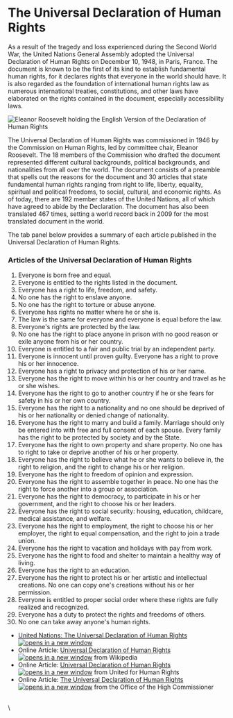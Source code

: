 # The Universal Declaration of Human Rights

As a result of the tragedy and loss experienced during the Second World War, the United Nations General Assembly adopted the Universal Declaration of Human Rights on December 10, 1948, in Paris, France. The document is known to be the first of its kind to establish fundamental human rights, for it declares rights that everyone in the world should have. It is also regarded as the foundation of international human rights law as numerous international treaties, constitutions, and other laws have elaborated on the rights contained in the document, especially accessibility laws.

![Eleanor Roosevelt holding the English Version of the Declaration of Human Rights](https://dequeuniversity.com/assets/images/iaap_course/Eleanor_Roosevelt_and_Human_Rights_Declaration.png)

The Universal Declaration of Human Rights was commissioned in 1946 by the Commission on Human Rights, led by committee chair, Eleanor Roosevelt. The 18 members of the Commission who drafted the document represented different cultural backgrounds, political backgrounds, and nationalities from all over the world. The document consists of a preamble that spells out the reasons for the document and 30 articles that state fundamental human rights ranging from right to life, liberty, equality, spiritual and political freedoms, to social, cultural, and economic rights. As of today, there are 192 member states of the United Nations, all of which have agreed to abide by the Declaration. The document has also been translated 467 times, setting a world record back in 2009 for the most translated document in the world.

The tab panel below provides a summary of each article published in the Universal Declaration of Human Rights.

### Articles of the Universal Declaration of Human Rights

1. Everyone is born free and equal.
2. Everyone is entitled to the rights listed in the document.
3. Everyone has a right to life, freedom, and safety.
4. No one has the right to enslave anyone.
5. No one has the right to torture or abuse anyone.
6. Everyone has rights no matter where he or she is.
7. The law is the same for everyone and everyone is equal before the law.
8. Everyone's rights are protected by the law.
9. No one has the right to place anyone in prison with no good reason or exile anyone from his or her country.
10. Everyone is entitled to a fair and public trial by an independent party.
11. Everyone is innocent until proven guilty. Everyone has a right to prove his or her innocence.
12. Everyone has a right to privacy and protection of his or her name.
13. Everyone has the right to move within his or her country and travel as he or she wishes.
14. Everyone has the right to go to another country if he or she fears for safety in his or her own country.
15. Everyone has the right to a nationality and no one should be deprived of his or her nationality or denied change of nationality.
16. Everyone has the right to marry and build a family. Marriage should only be entered into with free and full consent of each spouse. Every family has the right to be protected by society and by the State.
17. Everyone has the right to own property and share property. No one has to right to take or deprive another of his or her property.
18. Everyone has the right to believe what he or she wants to believe in, the right to religion, and the right to change his or her religion.
19. Everyone has the right to freedom of opinion and expression.
20. Everyone has the right to assemble together in peace. No one has the right to force another into a group or association.
21. Everyone has the right to democracy, to participate in his or her government, and the right to choose his or her leaders.
22. Everyone has the right to social security: housing, education, childcare, medical assistance, and welfare.
23. Everyone has the right to employment, the right to choose his or her employer, the right to equal compensation, and the right to join a trade union.
24. Everyone has the right to vacation and holidays with pay from work.
25. Everyone has the right to food and shelter to maintain a healthy way of living.
26. Everyone has the right to an education.
27. Everyone has the right to protect his or her artistic and intellectual creations. No one can copy one's creations without his or her permission.
28. Everyone is entitled to proper social order where these rights are fully realized and recognized.
29. Everyone has a duty to protect the rights and freedoms of others.
30. No one can take away anyone's human rights.

* [United Nations: The Universal Declaration of Human Rights ![opens in a new window](https://dequeuniversity.com/assets/images/template/courses2014/new-window.png)](http://www.un.org/en/universal-declaration-human-rights/)
* Online Article: [Universal Declaration of Human Rights ![opens in a new window](https://dequeuniversity.com/assets/images/template/courses2014/new-window.png)](https://en.wikipedia.org/wiki/Universal_Declaration_of_Human_Rights) from Wikipedia
* Online Article: [Universal Declaration of Human Rights ![opens in a new window](https://dequeuniversity.com/assets/images/template/courses2014/new-window.png)](http://www.humanrights.com/what-are-human-rights/universal-declaration-of-human-rights.html) from United for Human Rights
* Online Article: [The Universal Declaration of Human Rights ![opens in a new window](https://dequeuniversity.com/assets/images/template/courses2014/new-window.png)](http://www.ohchr.org/EN/UDHR/Pages/UDHRIndex.aspx) from the Office of the High Commissioner

\
\

